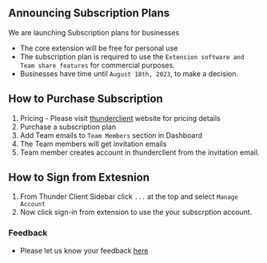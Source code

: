## Announcing Subscription Plans

We are launching Subscription plans for businesses

- The core extension will be free for personal use
- The subscription plan is required to use the `Extension software and Team share features` for commercial purposes.
- Businesses have time until `August 18th, 2023`, to make a decision.


## How to Purchase Subscription
1. Pricing - Please visit [thunderclient](https://www.thunderclient.com/pricing) website for pricing details
2. Purchase a subscription plan
3. Add Team emails to `Team Members` section in Dashboard
4. The Team members will get invitation emails
5. Team member creates account in thunderclient from the invitation email.

## How to Sign from Extesnion
1. From Thunder Client Sidebar click `...` at the top and select `Manage Account`
7. Now click sign-in from extension to use the your subscrption account.

### Feedback
- Please let us know your feedback [here](https://github.com/rangav/thunder-client-support/issues/1170)

